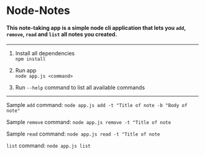 # Node-Notes
#### This note-taking app is a simple node cli application that lets you `add`, `remove`, `read` and `list` all notes you created. 
<hr>

1. Install all dependencies<br>`npm install`

2. Run app <br>`node app.js <command>`

3. Run `--help` command to list all available commands

<hr>

Sample `add` command: `node app.js add -t "Title of note -b "Body of note"`

Sample `remove` command: `node app.js remove -t "Title of note`

Sample `read` command: `node app.js read -t "Title of note`

`list` command: `node app.js list`